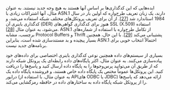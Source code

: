 ایده‌هایی که این کدگذاری‌ها بر اساس آنها هستند به هیچ وجه جدید نیستند. به عنوان مثال، آنها اشتراکات زیادی با
ASN.1 دارند، یک زبان تعریف طرح‌واره که اولین بار در سال 1984 استاندارد شد
[[27](ch04.html#Larmouth1999)].
از آن برای تعریف پروتکل‌های مختلف شبکه استفاده می‌شد، و کدگذاری باینری آن (DER) هنوز برای کدگذاری
گواهی‌های SSL (X.509) استفاده می‌شود، به عنوان مثال
[[28](ch04.html#Housley1999tv)].
ASN.1 از تکامل طرح‌واره با استفاده از شماره‌های برچسب، مشابه Protocol Buffers و Thrift پشتیبانی می‌کند
[[29](ch04.html#Walkin2010ur)].
با این حال، همچنین بسیار پیچیده و بد مستندسازی شده است، بنابراین ASN.1
احتمالاً انتخاب خوبی برای برنامه‌های جدید نیست.

بسیاری از سیستم‌های داده همچنین نوعی کدگذاری باینری اختصاصی برای داده‌های خود پیاده‌سازی می‌کنند. به
عنوان مثال، اکثر پایگاه‌های داده رابطه‌ای یک پروتکل شبکه دارند که از طریق آن می‌توانید پرس‌وجوها را به
پایگاه داده ارسال کنید و پاسخ‌ها را دریافت کنید. این پروتکل‌ها عموماً مختص یک پایگاه داده خاص هستند،
و فروشنده پایگاه داده یک درایور (به عنوان مثال، با استفاده از APIهای ODBC یا JDBC) ارائه می‌دهد که پاسخ‌ها را
از پروتکل شبکه پایگاه داده به ساختارهای داده در حافظه رمزگشایی می‌کند.